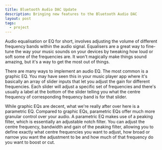 ```yaml
---
title: Bluetooth Audio DAC Update
description: Bringing new features to the Bluetooth Audio DAC
layout: post
tags:
  - project
---
```


Audio equalisation or EQ for short, involves adjusting the volume of different frequency bands within the audio signal. Equalisers are a great way to fine-tune the way your music sounds on your devices by tweaking how loud or soft some of the frequencies are. It won't magically make things sound amazing, but it's a way to get the most out of things. 

There are many ways to implement an audio EQ. The most common is a graphic EQ. You may have seen this in your music player app where it's basically an array of slider inputs that let you adjust the gain for different frequencies. Each slider will adjust a specific set of frequencies and there's usually a label at the bottom of the slider telling you what the centre frequency of corresponding frequency band is for that slider. 

While graphic EQs are decent, what we're really after over here is a parametric EQ. Compared to graphic EQs, parametric EQs offer much more granular control over your audio. A parametric EQ makes use of a peaking filter, which is essentially an adjustable notch filter. You can adjust the centre frequency, bandwidth and gain of the peaking filter, allowing you to define exactly what centre frequencies you want to adjust, how broad or narrow you want the adjustment to be and how much of that frequency do you want to boost or cut. 
